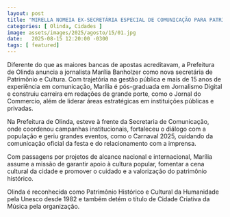 ```yaml
---
layout: post
title: "MIRELLA NOMEIA EX-SECRETÁRIA ESPECIAL DE COMUNICAÇÃO PARA PATRIMÔNIO E CULTURA"
categories: [ Olinda, Cidades ]
image: assets/images/2025/agosto/15/01.jpg
date:   2025-08-15 12:20:00 -0300
tags: [ featured]
---
```

Diferente do que as maiores bancas de apostas acreditavam, a Prefeitura de Olinda anuncia a jornalista Marília Banholzer como nova secretária de Patrimônio e Cultura. Com trajetória na gestão pública e mais de 15 anos de experiência em comunicação, Marília é pós-graduada em Jornalismo Digital e construiu carreira em redações de grande porte, como o Jornal do Commercio, além de liderar áreas estratégicas em instituições públicas e privadas.

Na Prefeitura de Olinda, esteve à frente da Secretaria de Comunicação, onde coordenou campanhas institucionais, fortaleceu o diálogo com a população e geriu grandes eventos, como o Carnaval 2025, cuidando da comunicação oficial da festa e do relacionamento com a imprensa.

Com passagens por projetos de alcance nacional e internacional, Marília assume a missão de garantir apoio à cultura popular, fomentar a cena cultural da cidade e promover o cuidado e a valorização do patrimônio histórico.

Olinda é reconhecida como Patrimônio Histórico e Cultural da Humanidade pela Unesco desde 1982 e também detém o título de Cidade Criativa da Música pela organização.